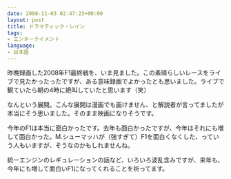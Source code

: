 ```yaml
---
date: 2008-11-03 02:47:23+00:00
layout: post
title: ドラマティック・レイン
tags:
- エンターテイメント
language:
- 日本語
---
```


昨晩録画した2008年F1最終戦を、いま見ました。この素晴らしいレースをライブで見たかったったですが、ある意味録画でよかったとも思いました。ライブで観ていたら朝の4時に絶叫していたと思います（笑）

なんという展開。こんな展開は漫画でも画けません、と解説者が言ってましたが本当にそう思いました。そのまま映画になりそうです。

今年のF1は本当に面白かったです。去年も面白かったですが、今年はそれにも増して面白かった。M.シューマッハが（強すぎて）F1を面白くなくした、っていう人もいますが、そうなのかもしれませんね。

統一エンジンのレギュレーションの話など、いろいろ波乱含みですが、来年も、今年にも増して面白いF1になってくれることを祈ってます。

